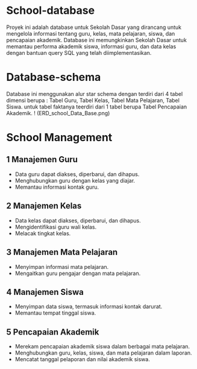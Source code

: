 # School-database
Proyek ini adalah database untuk Sekolah Dasar yang dirancang untuk mengelola informasi tentang guru, kelas, mata pelajaran, siswa, dan pencapaian akademik. Database ini memungkinkan Sekolah Dasar untuk memantau performa akademik siswa, informasi guru, dan data kelas dengan bantuan query SQL yang telah diimplementasikan.

# Database-schema
Database ini menggunakan alur star schema dengan terdiri dari 4 tabel dimensi berupa : Tabel Guru, Tabel Kelas, Tabel Mata Pelajaran, Tabel Siswa. untuk tabel faktanya teerdiri dari 1 tabel berupa Tabel Pencapaian Akademik.
! (ERD_school_Data_Base.png)


# School Management
## 1 Manajemen Guru

- Data guru dapat diakses, diperbarui, dan dihapus.
- Menghubungkan guru dengan kelas yang diajar.
- Memantau informasi kontak guru.

## 2 Manajemen Kelas

- Data kelas dapat diakses, diperbarui, dan dihapus.
- Mengidentifikasi guru wali kelas.
- Melacak tingkat kelas.
  
## 3 Manajemen Mata Pelajaran

- Menyimpan informasi mata pelajaran.
- Mengaitkan guru pengajar dengan mata pelajaran.

## 4 Manajemen Siswa

- Menyimpan data siswa, termasuk informasi kontak darurat.
- Memantau tempat tinggal siswa.

## 5 Pencapaian Akademik

- Merekam pencapaian akademik siswa dalam berbagai mata pelajaran.
- Menghubungkan guru, kelas, siswa, dan mata pelajaran dalam laporan.
- Mencatat tanggal pelaporan dan nilai akademik siswa.
